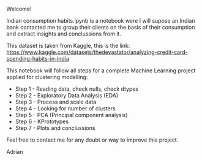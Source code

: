 Welcome! 

Indian consumption habits.ipynb is a notebook were I will supose an Indian bank contacted me to group their clients on the basis of their consumption and extract insights and conclussions from it.

This dataset is taken from Kaggle, this is the link: https://www.kaggle.com/datasets/thedevastator/analyzing-credit-card-spending-habits-in-india

This notebook will follow all steps for a complete Machine Learning project applied for clustering modelling:
  - Step 1 - Reading data, check nulls, check dtypes
  - Step 2 - Exploratory Data Analysis (EDA)
  - Step 3 - Process and scale data
  - Step 4 - Looking for number of clusters
  - Step 5 - PCA (Principal component analysis)
  - Step 6 - KPrototypes
  - Step 7 - Plots and conclussions

Feel free to contact me for any doubt or way to improve this project.

Adrian
